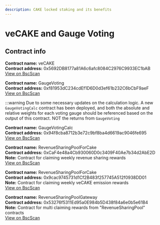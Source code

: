 ```yaml
---
description: CAKE locked staking and its benefits
---
```


# veCAKE and Gauge Voting

## Contract info

**Contract name:** veCAKE\
**Contract address:** 0x5692DB8177a81A6c6afc8084C2976C9933EC1bAB\
[View on BscScan](https://bscscan.com/address/0x5692DB8177a81A6c6afc8084C2976C9933EC1bAB)

**Contract name:** GaugeVoting\
**Contract address:** 0xf81953dC234cdEf1D6D0d3ef61b232C6bCbF9aeF\
[View on BscScan](https://bscscan.com/address/0xf81953dC234cdEf1D6D0d3ef61b232C6bCbF9aeF)

:::warning
Due to some necessary updates on the calculation logic. A new `GaugeVotingCalc` contract has been deployed, and both the absolute and relative weights for each voting gauge should be referenced based on the output of this contract. NOT the returns from `GaugeVoting`

**Contract name:** GaugeVotingCalc\
**Contract address:** 0x94f8cba8712b3e72c9bf8ba4d6619ac9046fe695\
[View on BscScan](https://bscscan.com/address/0x94f8cba8712b3e72c9bf8ba4d6619ac9046fe695#readContract)

**Contract name:** RevenueSharingPoolForCake\
**Contract address:** 0xCaF4e48a4Cb930060D0c3409F40Ae7b34d2AbE2D\
**Note:** Contract for claiming weekly revenue sharing rewards\
[View on BscScan](https://bscscan.com/address/0xCaF4e48a4Cb930060D0c3409F40Ae7b34d2AbE2D)

**Contract name:** RevenueSharingPoolForCake\
**Contract address:** 0x9cac9745731d1Cf2B483f257745A512f0938DD01\
**Note:** Contract for claiming weekly veCAKE emission rewards\
[View on BscScan](https://bscscan.com/address/0x9cac9745731d1Cf2B483f257745A512f0938DD01)

**Contract name:** RevenueSharingPoolGateway\
**Contract address:** 0x53276f5311Ed95a0E984b5D438f84a6e0b5e61B4\
**Note:** Contract for multi claiming rewards from "RevenueSharingPool" contracts\
[View on BscScan](https://bscscan.com/address/0x53276f5311Ed95a0E984b5D438f84a6e0b5e61B4)
